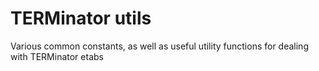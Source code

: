 # TERMinator utils
Various common constants, as well as useful utility functions for dealing with TERMinator etabs
